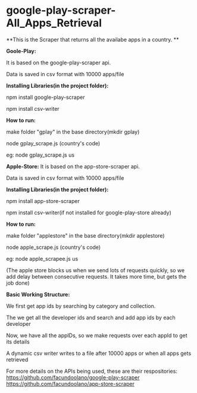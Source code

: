 # google-play-scraper-All_Apps_Retrieval


**This is the Scraper that returns all the availabe apps in a country. **

**Goole-Play:**

It is based on the google-play-scraper api.

Data is saved in csv format with 10000 apps/file

**Installing Libraries(in the project folder):**

npm install google-play-scraper

npm install csv-writer

**How to run:**

make folder "gplay" in the base directory(mkdir gplay)

node gplay_scrape.js (country's code)

eg: node gplay_scrape.js us


****Apple-Store:****
It is based on the app-store-scraper api.

Data is saved in csv format with 10000 apps/file

**Installing Libraries(in the project folder):**

npm install app-store-scraper

npm install csv-writer(if not installed for google-play-store already)

**How to run:**

make folder "applestore" in the base directory(mkdir applestore)

node apple_scrape.js (country's code)

eg: node apple_scrapee.js us

(The apple store blocks us when we send lots of requests quickly, so we add delay between consecutive requests. It takes more time, but gets the job done)


**Basic Working Structure:**

We first get app ids by searching by category and collection.

The we get all the developer ids and search and add app ids by each developer

Now, we have all the appIDs, so we make requests over each appId to get its details

A dynamic csv writer writes to a file after 10000 apps or when all apps gets retrieved


For more details on the APIs being used, these are their respositories:
https://github.com/facundoolano/google-play-scraper
https://github.com/facundoolano/app-store-scraper

